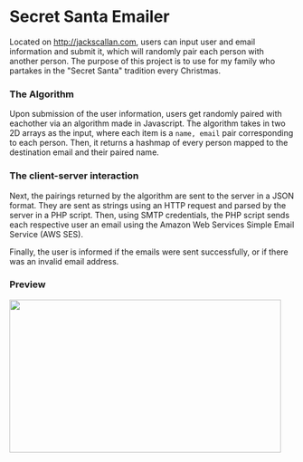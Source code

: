 # Secret Santa Emailer

Located on http://jackscallan.com, users can input user and email information and submit it, which will randomly pair each person with another person. The purpose of this project is to use for my family who partakes in the "Secret Santa" tradition every Christmas.

### The Algorithm
Upon submission of the user information, users get randomly paired with eachother via an algorithm made in Javascript. The algorithm takes in two 2D arrays as the input, where each item is a `name, email` pair corresponding to each person. Then, it returns a hashmap of every person mapped to the destination email and their paired name.

### The client-server interaction
Next, the pairings returned by the algorithm are sent to the server in a JSON format. They are sent as strings using an HTTP request and parsed by the server in a PHP script. Then, using SMTP credentials, the PHP script sends each respective user an email using the Amazon Web Services Simple Email Service (AWS SES).

Finally, the user is informed if the emails were sent successfully, or if there was an invalid email address.


### Preview
<img src="http://g.recordit.co/5ghvVnoBA4.gif" width=480 height=270>

